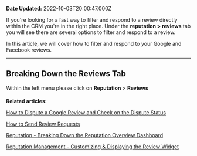 **Date Updated:** 2022-10-03T20:00:47.000Z

If you're looking for a fast way to filter and respond to a review directly within the CRM you're in the right place. Under the **reputation > reviews** tab you will see there are several options to filter and respond to a review. 

  
In this article, we will cover how to filter and respond to your Google and Facebook reviews.

  
---

## **Breaking Down the Reviews Tab**

Within the left menu please click on **Reputation** \> **Reviews** 
  
  
####   
  
**Related articles:**

[How to Dispute a Google Review and Check on the Dispute Status](https://help.gohighlevel.com/en/support/solutions/articles/48001180761)

[How to Send Review Requests](https://help.gohighlevel.com/en/support/solutions/articles/48001222668)

[Reputation - Breaking Down the Reputation Overview Dashboard](https://help.gohighlevel.com/en/support/solutions/articles/48001222767)

[Reputation Management - Customizing & Displaying the Review Widget](https://help.gohighlevel.com/en/support/solutions/articles/48001222766)
